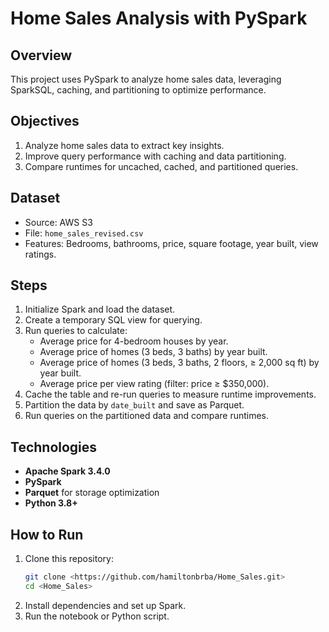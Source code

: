 # Home Sales Analysis with PySpark

## Overview
This project uses PySpark to analyze home sales data, leveraging SparkSQL, caching, and partitioning to optimize performance.

## Objectives
1. Analyze home sales data to extract key insights.
2. Improve query performance with caching and data partitioning.
3. Compare runtimes for uncached, cached, and partitioned queries.

## Dataset
- Source: AWS S3  
- File: `home_sales_revised.csv`  
- Features: Bedrooms, bathrooms, price, square footage, year built, view ratings.

## Steps
1. Initialize Spark and load the dataset.
2. Create a temporary SQL view for querying.
3. Run queries to calculate:
   - Average price for 4-bedroom houses by year.
   - Average price of homes (3 beds, 3 baths) by year built.
   - Average price of homes (3 beds, 3 baths, 2 floors, ≥ 2,000 sq ft) by year built.
   - Average price per view rating (filter: price ≥ $350,000).
4. Cache the table and re-run queries to measure runtime improvements.
5. Partition the data by `date_built` and save as Parquet.
6. Run queries on the partitioned data and compare runtimes.

## Technologies
- **Apache Spark 3.4.0**
- **PySpark**
- **Parquet** for storage optimization
- **Python 3.8+**

## How to Run
1. Clone this repository:
   ```bash
   git clone <https://github.com/hamiltonbrba/Home_Sales.git>
   cd <Home_Sales>
   ```
2. Install dependencies and set up Spark.
3. Run the notebook or Python script.

